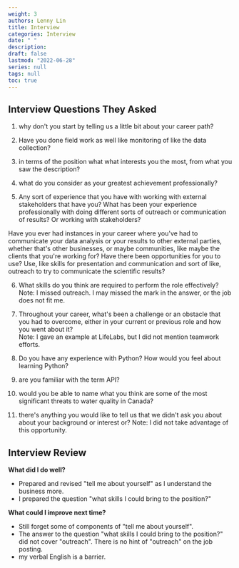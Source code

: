```yaml
---
weight: 3
authors: Lenny Lin
title: Interview
categories: Interview
date: " "
description: 
draft: false
lastmod: "2022-06-28"
series: null
tags: null
toc: true
---
```



## Interview Questions They Asked
1) why don't you start by telling us a little bit about your career path?

2) Have you done field work as well like monitoring of like the data collection?

3) in terms of the position what what interests you the most, from what you saw the description?

4) what do you consider as your greatest achievement professionally?

5) Any sort of experience that you have with working with external stakeholders that have you? What has been your experience professionally with doing different sorts of outreach or communication of results? Or working with stakeholders?

Have you ever had instances in your career where you've had to communicate your data analysis or your results to other external parties, whether that's other businesses, or maybe communities, like maybe the clients that you're working for? Have there been opportunities for you to use? Use, like skills for presentation and communication and sort of like, outreach to try to communicate the scientific results?

6) What skills do you think are required to perform the role effectively?
Note: I missed outreach.  I may missed the mark in the answer, or the job does not fit me.

7) Throughout your career, what's been a challenge or an obstacle that you had to overcome, either in your current or previous role and how you went about it?  
Note: I gave an example at LifeLabs, but I did not mention teamwork efforts.

8) Do you have any experience with Python? How would you feel about learning Python?

9) are you familiar with the term API?

10) would you be able to name what you think are some of the most significant threats to water quality in Canada? 

11) there's anything you would like to tell us that we didn't ask you about about your background or interest or?
Note: I did not take advantage of this opportunity.




## Interview Review

**What did I do well?**
* Prepared and revised "tell me about yourself" as I understand the business more.
* I prepared the question "what skills I could bring to the position?"

**What could I improve next time?**
* Still forget some of components of "tell me about yourself".
* The answer to the question "what skills I could bring to the position?" did not cover "outreach".  There is no hint of "outreach" on the job posting.
* my verbal English is a barrier.

